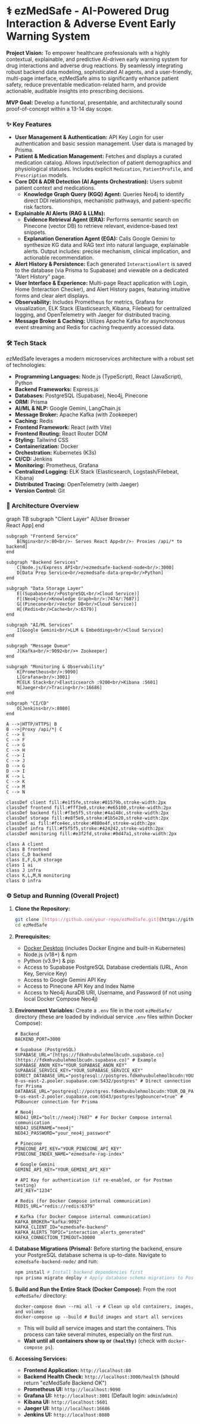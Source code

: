 # ⚕️ ezMedSafe - AI-Powered Drug Interaction & Adverse Event Early Warning System

**Project Vision:** To empower healthcare professionals with a highly contextual, explainable, and predictive AI-driven early warning system for drug interactions and adverse drug reactions. By seamlessly integrating robust backend data modeling, sophisticated AI agents, and a user-friendly, multi-page interface, ezMedSafe aims to significantly enhance patient safety, reduce preventable medication-related harm, and provide actionable, auditable insights into prescribing decisions.

**MVP Goal:** Develop a functional, presentable, and architecturally sound proof-of-concept within a 13-14 day scope.

### ✨ Key Features

* **User Management & Authentication:** API Key Login for user authentication and basic session management. User data is managed by Prisma.
* **Patient & Medication Management:** Fetches and displays a curated medication catalog. Allows input/selection of patient demographics and physiological statuses. Includes explicit `Medication`, `PatientProfile`, and `Prescription` models.
* **Core DDI & ADR Detection (AI Agents Orchestration):** Users submit patient context and medications.
    * **Knowledge Graph Query (KGQ) Agent:** Queries Neo4j to identify direct DDI relationships, mechanistic pathways, and patient-specific risk factors.
* **Explainable AI Alerts (RAG & LLMs):**
    * **Evidence Retrieval Agent (ERA):** Performs semantic search on Pinecone (vector DB) to retrieve relevant, evidence-based text snippets.
    * **Explanation Generation Agent (EGA):** Calls Google Gemini to synthesize KG data and RAG text into natural language, explainable alerts. Output includes: precise mechanism, clinical implication, and actionable recommendation.
* **Alert History & Persistence:** Each generated `InteractionAlert` is saved to the database (via Prisma to Supabase) and viewable on a dedicated "Alert History" page.
* **User Interface & Experience:** Multi-page React application with Login, Home (Interaction Checker), and Alert History pages, featuring intuitive forms and clear alert displays.
* **Observability:** Includes Prometheus for metrics, Grafana for visualization, ELK Stack (Elasticsearch, Kibana, Filebeat) for centralized logging, and OpenTelemetry with Jaeger for distributed tracing.
* **Message Broker & Caching:** Utilizes Apache Kafka for asynchronous event streaming and Redis for caching frequently accessed data.

### 🛠️ Tech Stack

ezMedSafe leverages a modern microservices architecture with a robust set of technologies:

* **Programming Languages:** Node.js (TypeScript), React (JavaScript), Python
* **Backend Frameworks:** Express.js
* **Databases:** PostgreSQL (Supabase), Neo4j, Pinecone
* **ORM:** Prisma
* **AI/ML & NLP:** Google Gemini, LangChain.js
* **Message Broker:** Apache Kafka (with Zookeeper)
* **Caching:** Redis
* **Frontend Framework:** React (with Vite)
* **Frontend Routing:** React Router DOM
* **Styling:** Tailwind CSS
* **Containerization:** Docker
* **Orchestration:** Kubernetes (K3s)
* **CI/CD:** Jenkins
* **Monitoring:** Prometheus, Grafana
* **Centralized Logging:** ELK Stack (Elasticsearch, Logstash/Filebeat, Kibana)
* **Distributed Tracing:** OpenTelemetry (with Jaeger)
* **Version Control:** Git

### 📐 Architecture Overview

graph TB
    subgraph "Client Layer"
        A[User Browser<br/>React App]
    end

    subgraph "Frontend Service"
        B[Nginx<br/>:80<br/>- Serves React App<br/>- Proxies /api/* to backend]
    end

    subgraph "Backend Services"
        C[Node.js/Express API<br/>ezmedsafe-backend-node<br/>:3000]
        D[Data Prep Service<br/>ezmedsafe-data-prep<br/>Python]
    end

    subgraph "Data Storage Layer"
        E[(Supabase<br/>PostgreSQL<br/>Cloud Service)]
        F[(Neo4j<br/>Knowledge Graph<br/>:7474/:7687)]
        G[(Pinecone<br/>Vector DB<br/>Cloud Service)]
        H[(Redis<br/>Cache<br/>:6379)]
    end

    subgraph "AI/ML Services"
        I[Google Gemini<br/>LLM & Embeddings<br/>Cloud Service]
    end

    subgraph "Message Queue"
        J[Kafka<br/>:9092<br/>+ Zookeeper]
    end

    subgraph "Monitoring & Observability"
        K[Prometheus<br/>:9090]
        L[Grafana<br/>:3001]
        M[ELK Stack<br/>Elasticsearch :9200<br/>Kibana :5601]
        N[Jaeger<br/>Tracing<br/>:16686]
    end

    subgraph "CI/CD"
        O[Jenkins<br/>:8080]
    end

    A -->|HTTP/HTTPS| B
    B -->|Proxy /api/*| C
    C --> E
    C --> F
    C --> G
    C --> H
    C --> I
    C --> J
    D --> G
    D --> I
    K --> L
    C --> K
    C --> M
    C --> N

    classDef client fill:#e1f5fe,stroke:#01579b,stroke-width:2px
    classDef frontend fill:#fff3e0,stroke:#e65100,stroke-width:2px
    classDef backend fill:#f3e5f5,stroke:#4a148c,stroke-width:2px
    classDef storage fill:#e8f5e9,stroke:#1b5e20,stroke-width:2px
    classDef ai fill:#fce4ec,stroke:#880e4f,stroke-width:2px
    classDef infra fill:#f5f5f5,stroke:#424242,stroke-width:2px
    classDef monitoring fill:#e3f2fd,stroke:#0d47a1,stroke-width:2px

    class A client
    class B frontend
    class C,D backend
    class E,F,G,H storage
    class I ai
    class J infra
    class K,L,M,N monitoring
    class O infra



### ⚙️ Setup and Running (Overall Project)

1.  **Clone the Repository:**
    ```bash
    git clone [https://github.com/your-repo/ezMedSafe.git](https://github.com/your-repo/ezMedSafe.git) # Replace with your actual repo URL
    cd ezMedSafe
    ```

2.  **Prerequisites:**
    * [Docker Desktop](https://www.docker.com/products/docker-desktop/) (includes Docker Engine and built-in Kubernetes)
    * Node.js (v18+) & npm
    * Python (v3.9+) & pip
    * Access to Supabase PostgreSQL Database credentials (URL, Anon Key, Service Key)
    * Access to Google Gemini API Key
    * Access to Pinecone API Key and Index Name
    * Access to Neo4j AuraDB URI, Username, and Password (if not using local Docker Compose Neo4j)

3.  **Environment Variables:**
    Create a `.env` file in the root `ezMedSafe/` directory (these are loaded by individual service `.env` files within Docker Compose):

    ```dotenv
    # Backend
    BACKEND_PORT=3000

    # Supabase (PostgreSQL)
    SUPABASE_URL="[https://fdkmhvubulehmolbcudn.supabase.co](https://fdkmhvubulehmolbcudn.supabase.co)" # Example
    SUPABASE_ANON_KEY="YOUR_SUPABASE_ANON_KEY"
    SUPABASE_SERVICE_KEY="YOUR_SUPABASE_SERVICE_KEY"
    DIRECT_DATABASE_URL="postgresql://postgres.fdkmhvubulehmolbcudn:YOUR_DB_PASSWORD@aws-0-us-east-2.pooler.supabase.com:5432/postgres" # Direct connection for Prisma
    DATABASE_URL="postgresql://postgres.fdkmhvubulehmolbcudn:YOUR_DB_PASSWORD@aws-0-us-east-2.pooler.supabase.com:6543/postgres?pgbouncer=true" # PGBouncer connection for Prisma

    # Neo4j
    NEO4J_URI="bolt://neo4j:7687" # For Docker Compose internal communication
    NEO4J_USERNAME="neo4j"
    NEO4J_PASSWORD="your_neo4j_password"

    # Pinecone
    PINECONE_API_KEY="YOUR_PINECONE_API_KEY"
    PINECONE_INDEX_NAME="ezmedsafe-rag-index"

    # Google Gemini
    GEMINI_API_KEY="YOUR_GEMINI_API_KEY"

    # API Key for authentication (if re-enabled, or for Postman testing)
    API_KEY="1234"

    # Redis (for Docker Compose internal communication)
    REDIS_URL="redis://redis:6379"

    # Kafka (for Docker Compose internal communication)
    KAFKA_BROKER="kafka:9092"
    KAFKA_CLIENT_ID="ezmedsafe-backend"
    KAFKA_ALERTS_TOPIC="interaction_alerts_generated"
    KAFKA_CONNECTION_TIMEOUT=30000
    ```

4.  **Database Migrations (Prisma):**
    Before starting the backend, ensure your PostgreSQL database schema is up-to-date.
    Navigate to `ezmedsafe-backend-node/` and run:
    ```bash
    npm install # Install backend dependencies first
    npx prisma migrate deploy # Apply database schema migrations to PostgreSQL
    ```

5.  **Build and Run the Entire Stack (Docker Compose):**
    From the root `ezMedSafe/` directory:
    ```
    docker-compose down --rmi all -v # Clean up old containers, images, and volumes
    docker-compose up --build # Build images and start all services
    ```
    * This will build all service images and start the containers. This process can take several minutes, especially on the first run.
    * **Wait until all containers show `Up` or `(healthy)`** (check with `docker-compose ps`).

6.  **Accessing Services:**
    * **Frontend Application:** `http://localhost:80`
    * **Backend Health Check:** `http://localhost:3000/health` (should return "ezMedSafe Backend OK")
    * **Prometheus UI:** `http://localhost:9090`
    * **Grafana UI:** `http://localhost:3001` (Default login: `admin`/`admin`)
    * **Kibana UI:** `http://localhost:5601`
    * **Jaeger UI:** `http://localhost:16686`
    * **Jenkins UI:** `http://localhost:8080`

